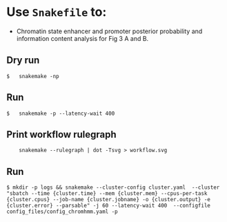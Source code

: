 # Use `Snakefile` to:
- Chromatin state enhancer and promoter posterior probability and information content analysis for Fig 3 A and B.

## Dry run
```
$	snakemake -np
```
## Run
```
$	snakemake -p --latency-wait 400
```
	
## Print workflow rulegraph
```
	snakemake --rulegraph | dot -Tsvg > workflow.svg
```

## Run
```
$ mkdir -p logs && snakemake --cluster-config cluster.yaml  --cluster "sbatch --time {cluster.time} --mem {cluster.mem} --cpus-per-task {cluster.cpus} --job-name {cluster.jobname} -o {cluster.output} -e {cluster.error} --parsable" -j 60 --latency-wait 400  --configfile  config_files/config_chromhmm.yaml -p
```
	
